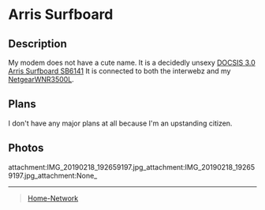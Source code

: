 Arris Surfboard
===============

Description
-----------

My modem does not have a cute name. It is a decidedly unsexy [DOCSIS 3.0 Arris Surfboard SB6141](https://smile.amazon.com/ARRIS-SURFboard-SB6141-DOCSIS-Cable/dp/B00AJHDZSI/ref=sr_1_6?keywords=arris+sb6141&qid=1550537801&s=electronics&sr=1-6) It is connected to both the interwebz and my [NetgearWNR3500L](../Netgear-WNR3500L).

Plans
-----

I don't have any major plans at all because I'm an upstanding citizen.

Photos
------

attachment:IMG\_20190218\_192659197.jpg\_attachment:IMG\_20190218\_192659197.jpg\_attachment:None\_

* * * * *

> [Home-Network](../Home-Network)
